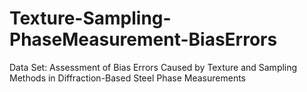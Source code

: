 # Texture-Sampling-PhaseMeasurement-BiasErrors
Data Set: Assessment of Bias Errors Caused by Texture and Sampling Methods in Diffraction-Based Steel Phase Measurements
